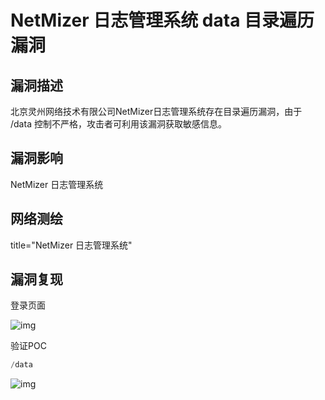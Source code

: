 # NetMizer 日志管理系统 data 目录遍历漏洞

## 漏洞描述

北京灵州网络技术有限公司NetMizer日志管理系统存在目录遍历漏洞，由于 /data 控制不严格，攻击者可利用该漏洞获取敏感信息。

## 漏洞影响

<a-checkbox checked>NetMizer 日志管理系统</a-checkbox></br>

## 网络测绘

<a-checkbox checked>title="NetMizer 日志管理系统"</a-checkbox></br>

## 漏洞复现

登录页面

![img](/assets/PeiQi-Wiki/img/1628834857867-6694d560-2345-49e8-9460-2296c316a7a3.png)

验证POC

```python
/data
```

![img](/assets/PeiQi-Wiki/img/1645850009759-0b0d5ec6-de57-49c4-a4f5-d3398017f816.png)
